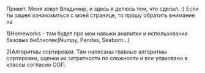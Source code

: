 Привет. Меня зовут Владимир, и здесь я делюсь тем, что сделал. :)
Если ты зашел ознакомиться с моей странице, то прошу обратить внимание на 

1)Homeworks - там будет про мои навыки аналитки и использования базовых библиотек(Numpy, Pandas, Seaborn...)

2)Алгоритмы сортировки. Там написаны главные алгоритмы сортировки, оценки их затратности по сложности и все упаковано в классы согласно ООП.
